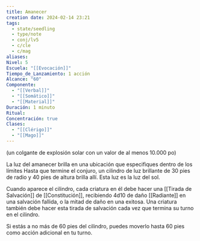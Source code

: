 ```yaml
---
title: Amanecer
creation date: 2024-02-14 23:21
tags:
  - state/seedling
  - type/note
  - conj/lv5
  - c/cle
  - c/mag
aliases: 
Nivel: 5
Escuela: "[[Evocación]]"
Tiempo_de_Lanzamiento: 1 acción
Alcance: "60"
Componente:
  - "[[Verbal]]"
  - "[[Somático]]"
  - "[[Material]]"
Duración: 1 minuto
Ritual: 
Concentración: true
Clases:
  - "[[Clérigo]]"
  - "[[Mago]]"
---
```

(un colgante de explosión solar con un valor de al menos 10.000 po)

La luz del amanecer brilla en una ubicación que especifiques dentro de los límites Hasta que termine el conjuro, un cilindro de luz brillante de 30 pies de radio y 40 pies de altura brilla allí. Esta luz es la luz del sol.

Cuando aparece el cilindro, cada criatura en él debe hacer una [[Tirada de Salvación]] de
[[Constitución]], recibiendo 4d10 de daño [[Radiante]] en una salvación fallida, o la mitad de daño en una exitosa. Una criatura también debe hacer esta tirada de salvación cada vez que termina su turno en el cilindro.

Si estás a no más de 60 pies del cilindro, puedes moverlo hasta 60 pies como acción adicional en tu turno.

